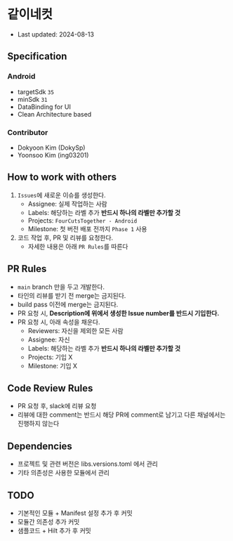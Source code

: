 # 같이네컷
- Last updated: 2024-08-13

## Specification

### Android
- targetSdk `35`
- minSdk `31`
- DataBinding for UI
- Clean Architecture based

### Contributor
- Dokyoon Kim (DokySp)
- Yoonsoo Kim (ing03201)

## How to work with others
1. `Issues`에 새로운 이슈를 생성한다.
   - Assignee: 실제 작업하는 사람
   - Labels: 해당하는 라벨 추가 **반드시 하나의 라벨만 추가할 것**
   - Projects: `FourCutsTogether - Android`
   - Milestone: 첫 버전 배포 전까지 `Phase 1` 사용
2. 코드 작업 후, PR 및 리뷰를 요청한다.
   - 자세한 내용은 아래 `PR Rules`를 따른다

## PR Rules
- `main` branch 만을 두고 개발한다.
- 타인의 리뷰를 받기 전 merge는 금지된다.
- build pass 이전에 merge는 금지된다.
- PR 요청 시, **Description에 위에서 생성한 Issue number를 반드시 기입한다.**
- PR 요청 시, 아래 속성을 채운다.
   - Reviewers: 자신을 제외한 모든 사람
   - Assignee: 자신
   - Labels: 해당하는 라벨 추가 **반드시 하나의 라벨만 추가할 것**
   - Projects: 기입 X
   - Milestone: 기입 X

## Code Review Rules
- PR 요청 후, slack에 리뷰 요청
- 리뷰에 대한 comment는 반드시 해당 PR에 comment로 남기고 다른 채널에서는 진행하지 않는다

## Dependencies
- 프로젝트 및 관련 버전은 libs.versions.toml 에서 관리
- 기타 의존성은 사용한 모듈에서 관리

## TODO
- 기본적인 모듈 + Manifest 설정 추가 후 커밋
- 모듈간 의존성 추가 커밋
- 샘플코드 + Hilt 추가 후 커밋
